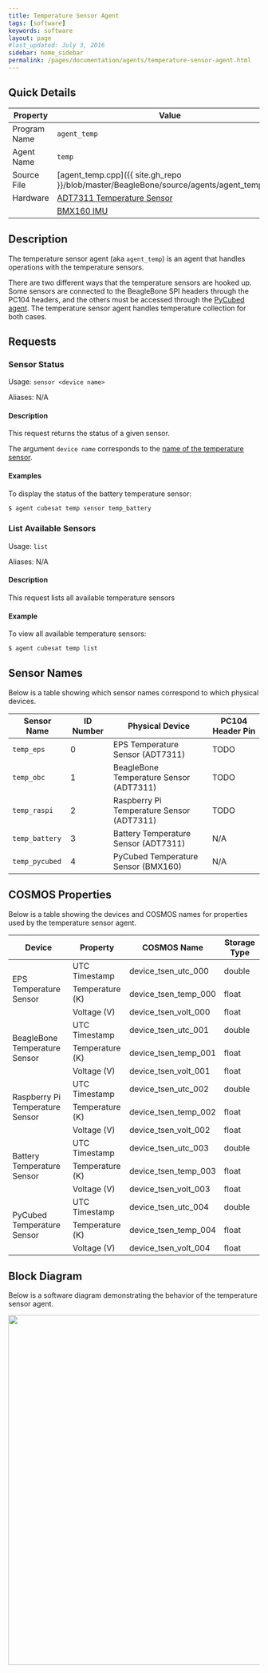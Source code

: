 ```yaml
---
title: Temperature Sensor Agent
tags: [software]
keywords: software
layout: page
#last_updated: July 3, 2016
sidebar: home_sidebar
permalink: /pages/documentation/agents/temperature-sensor-agent.html
---
```



## Quick Details
|   Property   |      Value     |
| ------------ | -------------- |
| Program Name | `agent_temp`   |
| Agent Name   | `temp` |
| Source File  | [agent_temp.cpp]({{ site.gh_repo }}/blob/master/BeagleBone/source/agents/agent_temp.cpp) |
| Hardware     | [ADT7311 Temperature Sensor](https://www.analog.com/media/en/technical-documentation/data-sheets/ADT7311.pdf) |
|              | [BMX160 IMU](https://ae-bst.resource.bosch.com/media/_tech/media/datasheets/BST-BMX160-DS000.pdf) |

## Description
The temperature sensor agent (aka `agent_temp`) is an agent that handles operations with the temperature sensors.

There are two different ways that the temperature sensors are hooked up. Some sensors are connected to the BeagleBone SPI headers through the PC104 headers, and the others must be accessed through the [PyCubed agent](pycubed-agent.html). The temperature sensor agent handles temperature collection for both cases.

## Requests

### Sensor Status
Usage: `sensor <device name>`

Aliases: N/A

#### Description
This request returns the status of a given sensor.

The argument `device name` corresponds to the [name of the temperature sensor](#sensor_names).

#### Examples
To display the status of the battery temperature sensor:

```bash
$ agent cubesat temp sensor temp_battery
```

### List Available Sensors
Usage: `list`

Aliases: N/A

#### Description

This request lists all available temperature sensors

#### Example

To view all available temperature sensors:

```bash
$ agent cubesat temp list
```

## Sensor Names
Below is a table showing which sensor names correspond to which physical devices.

| Sensor Name    | ID Number |             Physical Device               | PC104 Header Pin |
| -------------- | --------- | ----------------------------------------- | ---------------- |
| `temp_eps`     |     0     | EPS Temperature Sensor (ADT7311)          |       TODO       |
| `temp_obc`     |     1     | BeagleBone Temperature Sensor (ADT7311)   |       TODO       |
| `temp_raspi`   |     2     | Raspberry Pi Temperature Sensor (ADT7311) |       TODO       |
| `temp_battery` |     3     | Battery Temperature Sensor (ADT7311)      |       N/A        |
| `temp_pycubed` |     4     | PyCubed Temperature Sensor (BMX160)       |       N/A        |


## COSMOS Properties
Below is a table showing the devices and COSMOS names for properties used by the temperature sensor agent.

<table>
    <thead>
        <tr>
            <th>Device</th>
            <th>Property</th>
            <th>COSMOS Name</th>
            <th>Storage Type</th>
        </tr>
    </thead>
    <tbody>
        <tr>
            <td rowspan=3>EPS Temperature Sensor</td>
            <td>UTC Timestamp</td>
            <td>device_tsen_utc_000</td>
            <td>double</td>
        </tr>
        <tr>
            <td>Temperature (K) </td>
            <td>device_tsen_temp_000</td>
            <td>float</td>
        </tr>
        <tr>
            <td>Voltage (V) </td>
            <td>device_tsen_volt_000</td>
            <td>float</td>
        </tr>
        <tr>
            <td rowspan=3>BeagleBone Temperature Sensor</td>
            <td>UTC Timestamp</td>
            <td>device_tsen_utc_001</td>
            <td>double</td>
        </tr>
        <tr>
            <td>Temperature (K) </td>
            <td>device_tsen_temp_001</td>
            <td>float</td>
        </tr>
        <tr>
            <td>Voltage (V) </td>
            <td>device_tsen_volt_001</td>
            <td>float</td>
        </tr>
        <tr>
            <td rowspan=3>Raspberry Pi Temperature Sensor</td>
            <td>UTC Timestamp</td>
            <td>device_tsen_utc_002</td>
            <td>double</td>
        </tr>
        <tr>
            <td>Temperature (K) </td>
            <td>device_tsen_temp_002</td>
            <td>float</td>
        </tr>
        <tr>
            <td>Voltage (V) </td>
            <td>device_tsen_volt_002</td>
            <td>float</td>
        </tr>
        <tr>
            <td rowspan=3>Battery Temperature Sensor</td>
            <td>UTC Timestamp</td>
            <td>device_tsen_utc_003</td>
            <td>double</td>
        </tr>
        <tr>
            <td>Temperature (K) </td>
            <td>device_tsen_temp_003</td>
            <td>float</td>
        </tr>
        <tr>
            <td>Voltage (V) </td>
            <td>device_tsen_volt_003</td>
            <td>float</td>
        </tr>
        <tr>
            <td rowspan=3>PyCubed Temperature Sensor</td>
            <td>UTC Timestamp</td>
            <td>device_tsen_utc_004</td>
            <td>double</td>
        </tr>
        <tr>
            <td>Temperature (K) </td>
            <td>device_tsen_temp_004</td>
            <td>float</td>
        </tr>
        <tr>
            <td>Voltage (V) </td>
            <td>device_tsen_volt_004</td>
            <td>float</td>
        </tr>
    </tbody>
</table>

## Block Diagram
Below is a software diagram demonstrating the behavior of the temperature sensor agent.

<img src="/resources/diagrams/agent_temp_diagram.png" width="700px">